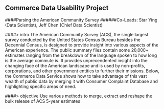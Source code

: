 ## Commerce Data Usability Project
####Parsing the American Community Survey
######Co-Leads: Star Ying (Data Scientist), Jeff Chen (Chief Data Scientist) 

####> intro
The American Community Survey (ACS), the single largest survey conducted by the United States Census Bureau besides the Decennial Census, is designed to provide insight into various aspects of the American experience. The public summary files contain some 20,000+ estimates ranging from the breakdown of the language spoken to how long is the average commute is. It provides unprecendented insight into the changing face of the American landscape and is used by non-profits, corporations, and other government entities to further their missions. Below, the Commerce Data Service shows how to take advantage of this vast wealth of public data by merging it with Consumer Complaint Database and highlighting specific areas of need.

####> objective
Use various methods to merge, extract and reshape the bulk release of ACS 5-year estimates


